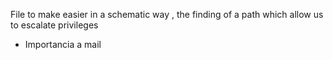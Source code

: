 File to make easier in  a schematic way , the finding of a path which allow us to escalate privileges

 - Importancia a mail 